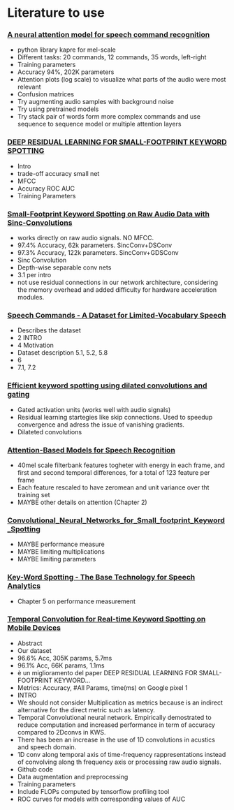 # Literature to use

### [A neural attention model for speech command recognition](https://github.com/ivaste/KeyWordSpotting/blob/master/Literature/To%20Use/A%20neural%20attention%20model%20for%20speech%20command%20recognition.pdf)
 - python library kapre for mel-scale
 - Different tasks: 20 commands, 12 commands, 35 words, left-right
 - Training parameters
 - Accuracy 94%, 202K parameters
 - Attention plots (log scale) to visualize what parts of the audio were most relevant
 - Confusion matrices
 - Try augmenting audio samples with background noise
 - Try using pretrained models
 - Try stack pair of words form more complex commands and use sequence to sequence model or multiple attention layers
 
### [DEEP RESIDUAL LEARNING FOR SMALL-FOOTPRINT KEYWORD SPOTTING](https://github.com/ivaste/KeyWordSpotting/blob/master/Literature/To%20Use/DEEP%20RESIDUAL%20LEARNING%20FOR%20SMALL-FOOTPRINT%20KEYWORD%20SPOTTING%20.pdf)
 - Intro
 - trade-off accuracy small net
 - MFCC
 - Accuracy ROC AUC
 - Training Parameters
 
### [Small-Footprint Keyword Spotting on Raw Audio Data with Sinc-Convolutions](https://github.com/ivaste/KeyWordSpotting/blob/master/Literature/To%20Use/Small-Footprint%20Keyword%20Spotting%20on%20Raw%20Audio%20Data%20with%20Sinc-Convolutions.pdf)
 - works directly on raw audio signals. NO MFCC.
 - 97.4% Accuracy, 62k parameters. SincConv+DSConv
 - 97.3% Accuracy, 122k parameters. SincConv+GDSConv
 - Sinc Convolution
 - Depth-wise separable conv nets
 - 3.1 per intro
 - not use residual connections in our network architecture, considering the memory overhead and added difficulty for hardware acceleration modules.

### [Speech Commands - A Dataset for Limited-Vocabulary Speech](https://github.com/ivaste/KeyWordSpotting/blob/master/Literature/To%20Use/Speech%20Commands-%20A%20Dataset%20for%20Limited-Vocabulary%20Speech.pdf)
 - Describes the dataset
 - 2 INTRO
 - 4 Motivation
 - Dataset description 5.1, 5.2, 5.8
 - 6
 - 7.1, 7.2

### [Efficient keyword spotting using dilated convolutions and gating](https://github.com/ivaste/KeyWordSpotting/blob/master/Literature/To%20Use/Efficient_keyword_spotting_using_dilated_convolutions_and_gating.pdf)
 - Gated activation units (works well with audio signals)
 - Residual learning startegies like skip connections. Used to speedup convergence and adress the issue of vanishing gradients.
 - Dilateted convolutions

### [Attention-Based Models for Speech Recognition](https://github.com/ivaste/KeyWordSpotting/blob/master/Literature/To%20Use/Attention-Based%20Models%20for%20Speech%20Recognition.pdf)
 - 40mel scale filterbank features togheter with energy in each frame, and first and second temporal differences, for a total of 123 feature per frame
 - Each feature rescaled to have zeromean and unit variance over tht training set
 - MAYBE other details on attention (Chapter 2)

### [Convolutional_Neural_Networks_for_Small_footprint_Keyword_Spotting](https://github.com/ivaste/KeyWordSpotting/blob/master/Literature/To%20Use/Convolutional_Neural_Networks_for_Small_footprint_Keyword_Spotting.pdf)
 - MAYBE performance measure
 - MAYBE limiting multiplications
 - MAYBE limiting parameters
 

### [Key-Word Spotting - The Base Technology for Speech Analytics](https://github.com/ivaste/KeyWordSpotting/blob/master/Literature/To%20Use/Key-Word%20Spotting%20-%20The%20Base%20Technology%20for%20Speech%20Analytics.pdf)
 - Chapter 5 on performance measurement
 
### [Temporal Convolution for Real-time Keyword Spotting on Mobile Devices]()
 - Abstract
 - Our dataset
 - 96.6% Acc, 305K params, 5.7ms
 - 96.1% Acc, 66K params, 1.1ms
 - è un miglioramento del paper DEEP RESIDUAL LEARNING FOR SMALL-FOOTPRINT KEYWORD...
 - Metrics: Accuracy, #All Params, time(ms) on Google pixel 1
 - INTRO
 - We should not consider Multiplication as metrics because is an indirect alternative for the direct metric such as latency.
 - Temporal Convolutional neural network. Empirically demostrated to reduce computation and increased performance in term of accuracy compared to 2Dconvs in KWS.
 - There has been an increase in the use of 1D convolutions in acustics and speech domain.
 - 1D conv along temporal axis of time-frequency rappresentations instead of convolving along th frequency axis or processing raw audio signals.
 - Github code
 - Data augmentation and preprocessing
 - Training parameters
 - Include FLOPs computed by tensorflow profiling tool
 - ROC curves for models with corresponding values of AUC








